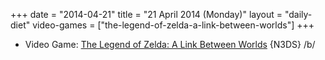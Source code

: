 +++
date = "2014-04-21"
title = "21 April 2014 (Monday)"
layout = "daily-diet"
video-games = ["the-legend-of-zelda-a-link-between-worlds"]
+++

<ul>
<li class="entry Video Game">Video Game: <a href="/video-games/the-legend-of-zelda-a-link-between-worlds">The Legend of Zelda: A Link Between Worlds</a> {N3DS} /b/</li>
</ul>